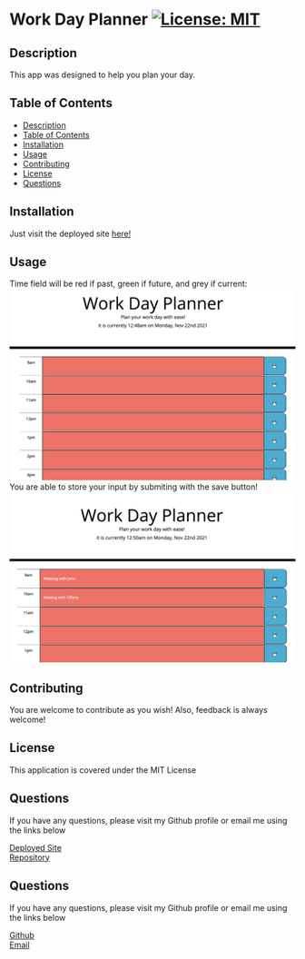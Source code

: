 # Work Day Planner [![License: MIT](https://img.shields.io/badge/License-MIT-yellow.svg)](https://opensource.org/licenses/MIT)

## Description
This app was designed to help you plan your day.

## Table of Contents
  - [Description](#description)
  - [Table of Contents](#table-of-contents)
  - [Installation](#installation)
  - [Usage](#usage)
  - [Contributing](#contributing)
  - [License](#license)
  - [Questions](#questions)

## Installation
Just visit the deployed site [here!](https://dimitermusic.github.io/work-day-planner.html/)

## Usage
Time field will be red if past, green if future, and grey if current:
![Work Day Planner 1](./assets/work-day.png)  
You are able to store your input by submiting with the save button!
![Save your plans](./assets/work-day-2.png)

## Contributing
You are welcome to contribute as you wish! Also, feedback is always welcome!

## License
This application is covered under the MIT License

## Questions
If you have any questions, please visit my Github profile or email me using the links below

[Deployed Site](https://dimitermusic.github.io/work-day-planner.html/)  
[Repository](https://github.com/dimitermusic/work-day-planner.html)


## Questions
If you have any questions, please visit my Github profile or email me using the links below

[Github](https://github.com/dimitermusic)  
[Email](mailto:dimitermusic@gmail.com)  

